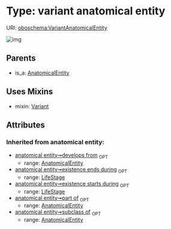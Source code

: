 
# Type: variant anatomical entity




URI: [oboschema:VariantAnatomicalEntity](http://purl.obolibrary.org/oboschema/VariantAnatomicalEntity)


![img](http://yuml.me/diagram/nofunky;dir:TB/class/[VariantAnatomicalEntity]uses%20-.->[Variant],[AnatomicalEntity]^-[VariantAnatomicalEntity],[Variant],[LifeStage],[AnatomicalEntity])

## Parents

 *  is_a: [AnatomicalEntity](AnatomicalEntity.md)

## Uses Mixins

 *  mixin: [Variant](Variant.md)

## Attributes


### Inherited from anatomical entity:

 * [anatomical entity➞develops from](anatomical_entity_develops_from.md)  <sub>OPT</sub>
    * range: [AnatomicalEntity](AnatomicalEntity.md)
 * [anatomical entity➞existence ends during](anatomical_entity_existence_ends_during.md)  <sub>OPT</sub>
    * range: [LifeStage](LifeStage.md)
 * [anatomical entity➞existence starts during](anatomical_entity_existence_starts_during.md)  <sub>OPT</sub>
    * range: [LifeStage](LifeStage.md)
 * [anatomical entity➞part of](anatomical_entity_part_of.md)  <sub>OPT</sub>
    * range: [AnatomicalEntity](AnatomicalEntity.md)
 * [anatomical entity➞subclass of](anatomical_entity_subclass_of.md)  <sub>OPT</sub>
    * range: [AnatomicalEntity](AnatomicalEntity.md)
